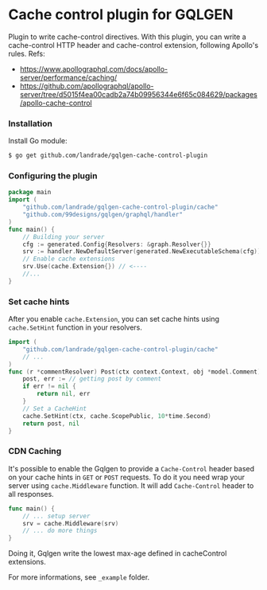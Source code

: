 # Cache control plugin for GQLGEN

Plugin to write cache-control directives. With this plugin, you can write a cache-control HTTP header and cache-control extension, following Apollo's rules. Refs:

- https://www.apollographql.com/docs/apollo-server/performance/caching/
- https://github.com/apollographql/apollo-server/tree/d5015f4ea00cadb2a74b09956344e6f65c084629/packages/apollo-cache-control


### Installation

Install Go module:

```bash
$ go get github.com/landrade/gqlgen-cache-control-plugin
```

### Configuring the plugin

```go
package main
import (
	"github.com/landrade/gqlgen-cache-control-plugin/cache"
	"github.com/99designs/gqlgen/graphql/handler"
)
func main() {
	// Building your server
	cfg := generated.Config{Resolvers: &graph.Resolver{}}
	srv := handler.NewDefaultServer(generated.NewExecutableSchema(cfg))
	// Enable cache extensions
	srv.Use(cache.Extension{}) // <----
	//...
}
```

### Set cache hints

After you enable `cache.Extension`, you can set cache hints using `cache.SetHint` function in your resolvers.

```go
import (
	"github.com/landrade/gqlgen-cache-control-plugin/cache"
	// ...
)
func (r *commentResolver) Post(ctx context.Context, obj *model.Comment) (*model.Post, error) {
    post, err := // getting post by comment
    if err != nil {
        return nil, err
	}
	// Set a CacheHint
	cache.SetHint(ctx, cache.ScopePublic, 10*time.Second)
	return post, nil
}
```

### CDN Caching

It's possible to enable the Gqlgen to provide a `Cache-Control` header based on your cache hints in `GET` or `POST` requests.
To do it you need wrap your server using `cache.Middleware` function. It will add `Cache-Control` header to all responses.


```go
func main() {
	// ... setup server
	srv = cache.Middleware(srv)
	// ... do more things
}
````

Doing it, Gqlgen write the lowest max-age defined in cacheControl extensions.

For more informations, see `_example` folder.
